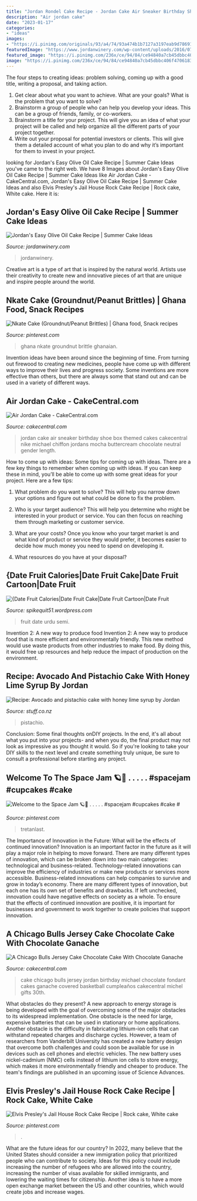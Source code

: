 ```yaml
---
title: "Jordan Rondel Cake Recipe - Jordan Cake Air Sneaker Birthday Shoe Box Themed Cakes Cakecentral Nike Michael Chiffon Jordans Mocha Buttercream Chocolate Neutral Gender Length"
description: "Air jordan cake"
date: "2023-01-17"
categories:
- "ideas"
images:
- "https://i.pinimg.com/originals/93/a4/74/93a474b1b7127a3197eab9d78691367b.jpg"
featuredImage: "https://www.jordanwinery.com/wp-content/uploads/2016/07/Jordan-Winery-Olive-Oil-Cake-Recipe-9958-WEB-HERO-2-1536x1098.jpg"
featured_image: "https://i.pinimg.com/236x/ce/94/84/ce94840a7cb45dbbc406f4706183bfa8.jpg?nii=t"
image: "https://i.pinimg.com/236x/ce/94/84/ce94840a7cb45dbbc406f4706183bfa8.jpg?nii=t"
---
```



The four steps to creating ideas: problem solving, coming up with a good title, writing a proposal, and taking action.
1. Get clear about what you want to achieve. What are your goals? What is the problem that you want to solve? 
2. Brainstorm a group of people who can help you develop your ideas. This can be a group of friends, family, or co-workers. 
3. Brainstorm a title for your project. This will give you an idea of what your project will be called and help organize all the different parts of your project together. 
4. Write out your proposal for potential investors or clients. This will give them a detailed account of what you plan to do and why it’s important for them to invest in your project.

	

		
looking for Jordan&#039;s Easy Olive Oil Cake Recipe | Summer Cake Ideas you've came to the right web. We have 8 Images about Jordan&#039;s Easy Olive Oil Cake Recipe | Summer Cake Ideas like Air Jordan Cake - CakeCentral.com, Jordan&#039;s Easy Olive Oil Cake Recipe | Summer Cake Ideas and also Elvis Presley&#039;s Jail House Rock Cake Recipe | Rock cake, White cake. Here it is:
		
    
## Jordan&#039;s Easy Olive Oil Cake Recipe | Summer Cake Ideas

<img loading=lazy src="https://www.jordanwinery.com/wp-content/uploads/2016/07/Jordan-Winery-Olive-Oil-Cake-Recipe-9958-WEB-HERO-2-1536x1098.jpg" onerror="this.onerror=null;this.src='https://tse3.mm.bing.net/th?id=OIP.bsa_wX0tHtAE1GkCxqn4SAHaFS&amp;pid=15.1';" alt="Jordan&#039;s Easy Olive Oil Cake Recipe | Summer Cake Ideas">

_Source: jordanwinery.com_

>jordanwinery. 

	

Creative art is a type of art that is inspired by the natural world. Artists use their creativity to create new and innovative pieces of art that are unique and inspire people around the world.

    
## Nkate Cake (Groundnut/Peanut Brittles) | Ghana Food, Snack Recipes

<img loading=lazy src="https://i.pinimg.com/originals/93/a4/74/93a474b1b7127a3197eab9d78691367b.jpg" onerror="this.onerror=null;this.src='https://tse3.mm.bing.net/th?id=OIP.NFGLajGfSroTc4Kv1DNQjQHaDk&amp;pid=15.1';" alt="Nkate Cake (Groundnut/Peanut Brittles) | Ghana food, Snack recipes">

_Source: pinterest.com_

>ghana nkate groundnut brittle ghanaian. 

	

Invention ideas have been around since the beginning of time. From turning out firewood to creating new medicines, people have come up with different ways to improve their lives and progress society. Some inventions are more effective than others, but there are always some that stand out and can be used in a variety of different ways.

    
## Air Jordan Cake - CakeCentral.com

<img loading=lazy src="https://cdn001.cakecentral.com/gallery/2015/03/900_874350L2v1_air-jordan-cake.jpg" onerror="this.onerror=null;this.src='https://tse4.mm.bing.net/th?id=OIP.wQ0AMuXzXWcAZmDpjL8ePQHaFw&amp;pid=15.1';" alt="Air Jordan Cake - CakeCentral.com">

_Source: cakecentral.com_

>jordan cake air sneaker birthday shoe box themed cakes cakecentral nike michael chiffon jordans mocha buttercream chocolate neutral gender length. 

	

How to come up with ideas: Some tips for coming up with ideas.
There are a few key things to remember when coming up with ideas. If you can keep these in mind, you’ll be able to come up with some great ideas for your project. Here are a few tips:
1. What problem do you want to solve? This will help you narrow down your options and figure out what could be done to fix the problem.

2. Who is your target audience? This will help you determine who might be interested in your product or service. You can then focus on reaching them through marketing or customer service.

3. What are your costs? Once you know who your target market is and what kind of product or service they would prefer, it becomes easier to decide how much money you need to spend on developing it.

4. What resources do you have at your disposal?

    
## {Date Fruit Calories|Date Fruit Cake|Date Fruit Cartoon|Date Fruit

<img loading=lazy src="https://i1.wp.com/farm9.static.flickr.com/8188/28817911100_7f15e201ee.jpg" onerror="this.onerror=null;this.src='https://tse1.mm.bing.net/th?id=OIP.YkxdlmbjWR4oXLd5pp6z6gHaF6&amp;pid=15.1';" alt="{Date Fruit Calories|Date Fruit Cake|Date Fruit Cartoon|Date Fruit">

_Source: spikequit51.wordpress.com_

>fruit date urdu semi. 

	

Invention 2: A new way to produce food
Invention 2: A new way to produce food that is more efficient and environmentally friendly. This new method would use waste products from other industries to make food. By doing this, it would free up resources and help reduce the impact of production on the environment.

    
## Recipe: Avocado And Pistachio Cake With Honey Lime Syrup By Jordan

<img loading=lazy src="https://resources.stuff.co.nz/content/dam/images/4/y/o/k/l/u/image.related.StuffLandscapeSixteenByNine.1420x800.216byc.png/1601236620584.jpg" onerror="this.onerror=null;this.src='https://tse1.mm.bing.net/th?id=OIP.DWOah7cGvIhfkotrtug4ggHaEK&amp;pid=15.1';" alt="Recipe: Avocado and pistachio cake with honey lime syrup by Jordan">

_Source: stuff.co.nz_

>pistachio. 

	

Conclusion: Some final thoughts onDIY projects.
In the end, it's all about what you put into your projects- and when you do, the final product may not look as impressive as you thought it would. So if you're looking to take your DIY skills to the next level and create something truly unique, be sure to consult a professional before starting any project.

    
## Welcome To The Space Jam 🪐🏀 . . . . . #spacejam #cupcakes #cake #

<img loading=lazy src="https://i.pinimg.com/236x/ce/94/84/ce94840a7cb45dbbc406f4706183bfa8.jpg?nii=t" onerror="this.onerror=null;this.src='https://tse1.mm.bing.net/th?id=OIP.BVrY2UAITgfl705Fyw8vlAAAAA&amp;pid=15.1';" alt="Welcome to the Space Jam 🪐🏀 . . . . . #spacejam #cupcakes #cake #">

_Source: pinterest.com_

>tretanlast. 

	

The Importance of Innovation in the Future: What will be the effects of continued innovation?
Innovation is an important factor in the future as it will play a major role in helping to move forward. There are many different types of innovation, which can be broken down into two main categories: technological and business-related. Technology-related innovations can improve the efficiency of industries or make new products or services more accessible. Business-related innovations can help companies to survive and grow in today’s economy. There are many different types of innovation, but each one has its own set of benefits and drawbacks. If left unchecked, innovation could have negative effects on society as a whole. To ensure that the effects of continued innovation are positive, it is important for businesses and government to work together to create policies that support innovation.

    
## A Chicago Bulls Jersey Cake Chocolate Cake With Chocolate Ganache

<img loading=lazy src="https://cdn001.cakecentral.com/gallery/2015/03/900_930828MDlT_a-chicago-bulls-jersey-cake-chocolate-cake-with-chocolate-ganache-covered-in-fondant.jpg" onerror="this.onerror=null;this.src='https://tse3.mm.bing.net/th?id=OIP.XucXYoTL3X6bFlcyE_IReQHaFx&amp;pid=15.1';" alt="A Chicago Bulls Jersey Cake Chocolate Cake With Chocolate Ganache">

_Source: cakecentral.com_

>cake chicago bulls jersey jordan birthday michael chocolate fondant cakes ganache covered basketball cumpleaños cakecentral michel gifts 30th. 

	

What obstacles do they present?
A new approach to energy storage is being developed with the goal of overcoming some of the major obstacles to its widespread implementation. One obstacle is the need for large, expensive batteries that can be used in stationary or home applications. Another obstacle is the difficulty in fabricating lithium-ion cells that can withstand repeated charges and discharge cycles. However, a team of researchers from Vanderbilt University has created a new battery design that overcome both challenges and could soon be available for use in devices such as cell phones and electric vehicles. The new battery uses nickel-cadmium (NMC) cells instead of lithium ion cells to store energy, which makes it more environmentally friendly and cheaper to produce. The team's findings are published in an upcoming issue of Science Advances.

    
## Elvis Presley&#039;s Jail House Rock Cake Recipe | Rock Cake, White Cake

<img loading=lazy src="https://i.pinimg.com/originals/a9/0a/26/a90a268fbe2514b976fdba9ce00531d7.jpg" onerror="this.onerror=null;this.src='https://tse3.mm.bing.net/th?id=OIP.7HEKEZud0fd7ugAWxBBxRgHaJ4&amp;pid=15.1';" alt="Elvis Presley&#039;s Jail House Rock Cake Recipe | Rock cake, White cake">

_Source: pinterest.com_

>. 

	

What are the future ideas for our country?
In 2022, many believe that the United States should consider a new immigration policy that prioritized people who can contribute to society. Ideas for this policy could include increasing the number of refugees who are allowed into the country, increasing the number of visas available for skilled immigrants, and lowering the waiting times for citizenship. Another idea is to have a more open exchange market between the US and other countries, which would create jobs and increase wages.

